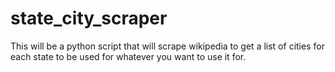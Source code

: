 # state_city_scraper
This will be a python script that will scrape wikipedia to get a list of cities for each state to be used for whatever you want to use it for.
